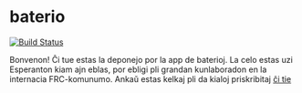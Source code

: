 # baterio

[![Build Status](https://travis-ci.org/frc5687/baterio.svg?branch=master)](https://travis-ci.org/frc5687/baterio)

Bonvenon! Ĉi tue estas la deponejo por la app de baterioj. La celo estas uzi Esperanton kiam ajn eblas, por ebligi pli grandan kunlaboradon en la internacia FRC-komunumo. Ankaŭ estas kelkaj pli da kialoj priskribitaj [ĉi tie](https://github.com/crystal-lang/crystal/issues/2394)

